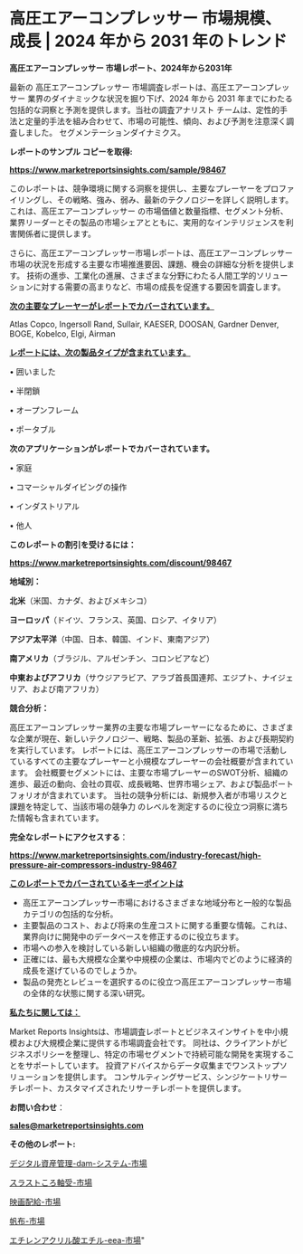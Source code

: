 # 高圧エアーコンプレッサー 市場規模、成長 | 2024 年から 2031 年のトレンド

<strong>高圧エアーコンプレッサー 市場レポート、2024年から2031年</strong>

最新の 高圧エアーコンプレッサー 市場調査レポートは、高圧エアーコンプレッサー 業界のダイナミックな状況を掘り下げ、2024 年から 2031 年までにわたる包括的な洞察と予測を提供します。当社の調査アナリスト チームは、定性的手法と定量的手法を組み合わせて、市場の可能性、傾向、および予測を注意深く調査しました。 セグメンテーションダイナミクス。



<strong>レポートのサンプル コピーを取得:</strong> <a href=https://www.marketreportsinsights.com/sample/98467>

<strong><u>https://www.marketreportsinsights.com/sample/98467</u></strong></a>

このレポートは、競争環境に関する洞察を提供し、主要なプレーヤーをプロファイリングし、その戦略、強み、弱み、最新のテクノロジーを詳しく説明します。 これは、高圧エアーコンプレッサー の市場価値と数量指標、セグメント分析、業界リーダーとその製品の市場シェアとともに、実用的なインテリジェンスを利害関係者に提供します。

さらに、高圧エアーコンプレッサー市場レポートは、高圧エアーコンプレッサー市場の状況を形成する主要な市場推進要因、課題、機会の詳細な分析を提供します。 技術の進歩、工業化の進展、さまざまな分野にわたる人間工学的ソリューションに対する需要の高まりなど、市場の成長を促進する要因を調査します。



<strong><u>次の主要なプレーヤーがレポートでカバーされています。</u></strong>

Atlas Copco, Ingersoll Rand, Sullair, KAESER, DOOSAN, Gardner Denver, BOGE, Kobelco, Elgi, Airman



<strong><u><b>レポートには、次の製品タイプが含まれています。</b></u></strong>

• 囲いました

• 半閉鎖

• オープンフレーム

• ポータブル



<strong><b>次のアプリケーションがレポートでカバーされています。</b></strong>

• 家庭

• コマーシャルダイビングの操作

• インダストリアル

• 他人



<strong><b>このレポートの割引を受けるには：</b></strong><a href=https://www.marketreportsinsights.com/discount/98467>

<strong><u>https://www.marketreportsinsights.com/discount/98467</u></strong></a>



<strong>地域別：</strong>



<strong>北米</strong>（米国、カナダ、およびメキシコ）



<strong>ヨーロッパ</strong>（ドイツ、フランス、英国、ロシア、イタリア）



<strong>アジア太平洋</strong>（中国、日本、韓国、インド、東南アジア）



<strong>南アメリカ</strong>（ブラジル、アルゼンチン、コロンビアなど）



<strong>中東およびアフリカ</strong>（サウジアラビア、アラブ首長国連邦、エジプト、ナイジェリア、および南アフリカ）



<strong>競合分析：</strong>

高圧エアーコンプレッサー業界の主要な市場プレーヤーになるために、さまざまな企業が現在、新しいテクノロジー、戦略、製品の革新、拡張、および長期契約を実行しています。 レポートには、高圧エアーコンプレッサーの市場で活動しているすべての主要なプレーヤーと小規模なプレーヤーの会社概要が含まれています。 会社概要セグメントには、主要な市場プレーヤーのSWOT分析、組織の進歩、最近の動向、会社の買収、成長戦略、世界市場シェア、および製品ポートフォリオが含まれています。 当社の競争分析には、新規参入者が市場リスクと課題を特定して、当該市場の競争力 のレベルを測定するのに役立つ洞察に満ちた情報も含まれています。



<strong>完全なレポートにアクセスする</strong>：

<a href=https://www.marketreportsinsights.com/industry-forecast/high-pressure-air-compressors-industry-98467>

<strong><u>https://www.marketreportsinsights.com/industry-forecast/high-pressure-air-compressors-industry-98467</u></strong></a>



<strong><u><b>このレポートでカバーされているキーポイントは</b></u></strong>
<ul>
  <li>高圧エアーコンプレッサー市場におけるさまざまな地域分布と一般的な製品カテゴリの包括的な分析。</li>
  <li>主要製品のコスト、および将来の生産コストに関する重要な情報。これは、業界向けに開発中のデータベースを修正するのに役立ちます。</li>
  <li>市場への参入を検討している新しい組織の徹底的な内訳分析。</li>
  <li>正確には、最も大規模な企業や中規模の企業は、市場内でどのように経済的成長を遂げているのでしょうか。</li>
  <li>製品の発売とレビューを選択するのに役立つ高圧エアーコンプレッサー市場の全体的な状態に関する深い研究。</li>
</ul>


<strong><u><b>私たちに関しては：</b></u></strong>

Market Reports Insightsは、市場調査レポートとビジネスインサイトを中小規模および大規模企業に提供する市場調査会社です。 同社は、クライアントがビジネスポリシーを整理し、特定の市場セグメントで持続可能な開発を実現することをサポートしています。 投資アドバイスからデータ収集までワンストップソリューションを提供します。 コンサルティングサービス、シンジケートリサーチレポート、カスタマイズされたリサーチレポートを提供します。



<strong><b>お問い合わせ</b></strong>：

<a href=mailto:sales@marketreportsinsights.com>

<strong><u>sales@marketreportsinsights.com</u></strong></a>



<strong>その他のレポート:</strong>

<a href=https://www.linkedin.com/pulse/デジタル資産管理-dam-システム-市場-2023-年のダイナミクスとビジネストレンド-se8of/>デジタル資産管理-dam-システム-市場</a>

<a href=https://www.linkedin.com/pulse/スラストころ軸受-市場-2023-新興市場-将来の動向と市場需要-2030-liyaf/>スラストころ軸受-市場</a>

<a href=https://www.linkedin.com/pulse/映画配給-市場-2023-総利益と主要ベンダー-2030-trend-tracking-toolbox-24-analysis-y3zdf/>映画配給-市場</a>

<a href=https://www.linkedin.com/pulse/帆布-市場-2023-新興市場-将来の動向と市場需要-2030-consumer-connection-collective-360-hex1c/>帆布-市場</a>

<a href=https://www.linkedin.com/pulse/エチレンアクリル酸エチル-eea-市場-2023-最新の-cagr-および成長分析-2030-pr-news-hub-k1x9f/>エチレンアクリル酸エチル-eea-市場</a>"

